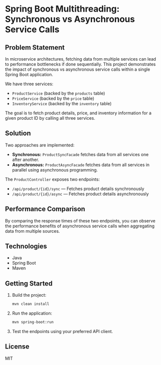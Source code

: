 # Spring Boot Multithreading: Synchronous vs Asynchronous Service Calls

## Problem Statement

In microservice architectures, fetching data from multiple services can lead to performance bottlenecks if done sequentially. This project demonstrates the impact of synchronous vs asynchronous service calls within a single Spring Boot application.

We have three services:
- `ProductService` (backed by the `products` table)
- `PriceService` (backed by the `price` table)
- `InventoryService` (backed by the `inventory` table)

The goal is to fetch product details, price, and inventory information for a given product ID by calling all three services.

## Solution

Two approaches are implemented:
- **Synchronous:** `ProductSyncFacade` fetches data from all services one after another.
- **Asynchronous:** `ProductAsyncFacade` fetches data from all services in parallel using asynchronous programming.

The `ProductController` exposes two endpoints:
- `/api/product/{id}/sync` — Fetches product details synchronously
- `/api/product/{id}/async` — Fetches product details asynchronously

## Performance Comparison

By comparing the response times of these two endpoints, you can observe the performance benefits of asynchronous service calls when aggregating data from multiple sources.

## Technologies

- Java
- Spring Boot
- Maven

## Getting Started

1. Build the project:
    ```bash
    mvn clean install
    ```
2. Run the application:
    ```bash
    mvn spring-boot:run
    ```
3. Test the endpoints using your preferred API client.

## License

MIT